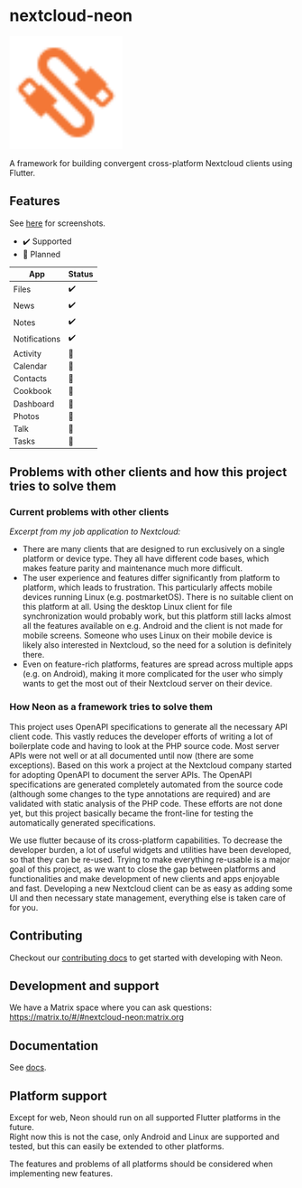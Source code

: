# nextcloud-neon

<img src="assets/logo.svg" alt="Neon logo" width="200"/>

A framework for building convergent cross-platform Nextcloud clients using Flutter.

## Features

See [here](packages/app/README.md) for screenshots.

- :heavy_check_mark: Supported
- :rocket: Planned

| App           | Status             |
|---------------|--------------------|
| Files         | :heavy_check_mark: |
| News          | :heavy_check_mark: |
| Notes         | :heavy_check_mark: |
| Notifications | :heavy_check_mark: |
| Activity      | :rocket:           |
| Calendar      | :rocket:           |
| Contacts      | :rocket:           |
| Cookbook      | :rocket:           |
| Dashboard     | :rocket:           |
| Photos        | :rocket:           |
| Talk          | :rocket:           |
| Tasks         | :rocket:           |

## Problems with other clients and how this project tries to solve them

### Current problems with other clients

_Excerpt from my job application to Nextcloud:_

- There are many clients that are designed to run exclusively on a single platform or device type. They all have different code bases, which makes feature parity and maintenance much more difficult.
- The user experience and features differ significantly from platform to platform, which leads to frustration. This particularly affects mobile devices running Linux (e.g. postmarketOS). There is no suitable client on this platform at all. Using the desktop Linux client for file synchronization would probably work, but this platform still lacks almost all the features available on e.g. Android and the client is not made for mobile screens. Someone who uses Linux on their mobile device is likely also interested in Nextcloud, so the need for a solution is definitely there.
- Even on feature-rich platforms, features are spread across multiple apps (e.g. on Android), making it more complicated for the user who simply wants to get the most out of their Nextcloud server on their device.

### How Neon as a framework tries to solve them

This project uses OpenAPI specifications to generate all the necessary API client code.
This vastly reduces the developer efforts of writing a lot of boilerplate code and having to look at the PHP source code.
Most server APIs were not well or at all documented until now (there are some exceptions).
Based on this work a project at the Nextcloud company started for adopting OpenAPI to document the server APIs.
The OpenAPI specifications are generated completely automated from the source code (although some changes to the type annotations are required) and are validated with static analysis of the PHP code.
These efforts are not done yet, but this project basically became the front-line for testing the automatically generated specifications.

We use flutter because of its cross-platform capabilities.
To decrease the developer burden, a lot of useful widgets and utilities have been developed, so that they can be re-used.
Trying to make everything re-usable is a major goal of this project, as we want to close the gap between platforms and functionalities and make development of new clients and apps enjoyable and fast.
Developing a new Nextcloud client can be as easy as adding some UI and then necessary state management, everything else is taken care of for you.

## Contributing

Checkout our [contributing docs](./docs/contributing.md) to get started with developing with Neon.

## Development and support

We have a Matrix space where you can ask questions: https://matrix.to/#/#nextcloud-neon:matrix.org

## Documentation

See [docs](./docs).

## Platform support

Except for web, Neon should run on all supported Flutter platforms in the future.  
Right now this is not the case, only Android and Linux are supported and tested, but this can easily be extended to other platforms.  

The features and problems of all platforms should be considered when implementing new features.
